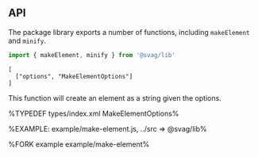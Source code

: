 
## API

The package library exports a number of functions, including `makeElement` and `minify`.

```js
import { makeElement, minify } from '@svag/lib'
```

```### makeElement => string
[
  ["options", "MakeElementOptions"]
]
```

This function will create an element as a string given the options.

%TYPEDEF types/index.xml MakeElementOptions%

%EXAMPLE: example/make-element.js, ../src => @svag/lib%

%FORK example example/make-element%
